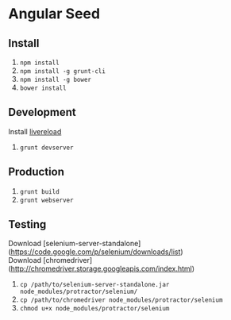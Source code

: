 Angular Seed
============

Install
-------
1. `npm install`
2. `npm install -g grunt-cli`
3. `npm install -g bower`
4. `bower install`

Development
-----------
Install [livereload](http://feedback.livereload.com/knowledgebase/articles/86242-how-do-i-install-and-use-the-browser-extensions-)

1. `grunt devserver`

Production
----------
1. `grunt build`
2. `grunt webserver`

Testing
-------
Download [selenium-server-standalone] (https://code.google.com/p/selenium/downloads/list)  
Download [chromedriver] (http://chromedriver.storage.googleapis.com/index.html)

1. `cp /path/to/selenium-server-standalone.jar node_modules/protractor/selenium/`
2. `cp /path/to/chromedriver node_modules/protractor/selenium`
3. `chmod u+x node_modules/protractor/selenium`
